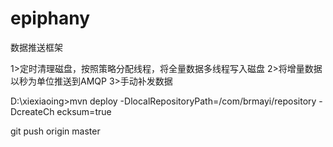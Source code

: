 ﻿# epiphany
数据推送框架

1>定时清理磁盘，按照策略分配线程，将全量数据多线程写入磁盘
2>将增量数据以秒为单位推送到AMQP
3>手动补发数据


D:\xiexiaoing>mvn deploy -DlocalRepositoryPath=/com/brmayi/repository -DcreateCh
ecksum=true

git push origin master